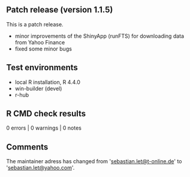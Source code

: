 ## Patch release (version 1.1.5)
This is a patch release.

- minor improvements of the ShinyApp (runFTS) for downloading data from Yahoo Finance
- fixed some minor bugs

## Test environments
* local R installation, R 4.4.0
* win-builder (devel)
* r-hub

## R CMD check results

0 errors | 0 warnings | 0 notes

## Comments

The maintainer adress has changed from 'sebastian.let@t-online.de' to 
'sebastian.let@yahoo.com'.


